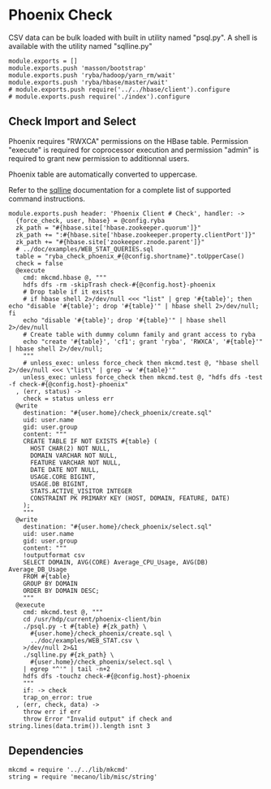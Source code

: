 
# Phoenix Check

CSV data can be bulk loaded with built in utility named "psql.py". A shell is
available with the utility named "sqlline.py"

    module.exports = []
    module.exports.push 'masson/bootstrap'
    module.exports.push 'ryba/hadoop/yarn_rm/wait'
    module.exports.push 'ryba/hbase/master/wait'
    # module.exports.push require('../../hbase/client').configure
    # module.exports.push require('./index').configure

## Check Import and Select

Phoenix requires "RWXCA" permissions on the HBase table. Permission "execute" is
required for coprocessor execution and permission "admin" is required to grant
new permission to additionnal users.

Phoenix table are automatically converted to uppercase.

Refer to the [sqlline] documentation for a complete list of supported command
instructions.

    module.exports.push header: 'Phoenix Client # Check', handler: ->
      {force_check, user, hbase} = @config.ryba
      zk_path = "#{hbase.site['hbase.zookeeper.quorum']}"
      zk_path += ":#{hbase.site['hbase.zookeeper.property.clientPort']}"
      zk_path += "#{hbase.site['zookeeper.znode.parent']}"
      # ../doc/examples/WEB_STAT_QUERIES.sql
      table = "ryba_check_phoenix_#{@config.shortname}".toUpperCase()
      check = false
      @execute
        cmd: mkcmd.hbase @, """
        hdfs dfs -rm -skipTrash check-#{@config.host}-phoenix
        # Drop table if it exists
        # if hbase shell 2>/dev/null <<< "list" | grep '#{table}'; then echo "disable '#{table}'; drop '#{table}'" | hbase shell 2>/dev/null; fi
        echo "disable '#{table}'; drop '#{table}'" | hbase shell 2>/dev/null
        # Create table with dummy column family and grant access to ryba
        echo "create '#{table}', 'cf1'; grant 'ryba', 'RWXCA', '#{table}'" | hbase shell 2>/dev/null;
        """
        # unless_exec: unless force_check then mkcmd.test @, "hbase shell 2>/dev/null <<< \"list\" | grep -w '#{table}'"
        unless_exec: unless force_check then mkcmd.test @, "hdfs dfs -test -f check-#{@config.host}-phoenix"
      , (err, status) ->
        check = status unless err
      @write
        destination: "#{user.home}/check_phoenix/create.sql"
        uid: user.name
        gid: user.group
        content: """
        CREATE TABLE IF NOT EXISTS #{table} (
          HOST CHAR(2) NOT NULL,
          DOMAIN VARCHAR NOT NULL,
          FEATURE VARCHAR NOT NULL,
          DATE DATE NOT NULL,
          USAGE.CORE BIGINT,
          USAGE.DB BIGINT,
          STATS.ACTIVE_VISITOR INTEGER
          CONSTRAINT PK PRIMARY KEY (HOST, DOMAIN, FEATURE, DATE)
        );
        """
      @write
        destination: "#{user.home}/check_phoenix/select.sql"
        uid: user.name
        gid: user.group
        content: """
        !outputformat csv
        SELECT DOMAIN, AVG(CORE) Average_CPU_Usage, AVG(DB) Average_DB_Usage 
        FROM #{table} 
        GROUP BY DOMAIN 
        ORDER BY DOMAIN DESC;
        """
      @execute
        cmd: mkcmd.test @, """
        cd /usr/hdp/current/phoenix-client/bin
        ./psql.py -t #{table} #{zk_path} \
          #{user.home}/check_phoenix/create.sql \
          ../doc/examples/WEB_STAT.csv \
        >/dev/null 2>&1
        ./sqlline.py #{zk_path} \
          #{user.home}/check_phoenix/select.sql \
        | egrep "^'" | tail -n+2
        hdfs dfs -touchz check-#{@config.host}-phoenix
        """
        if: -> check
        trap_on_error: true
      , (err, check, data) ->
        throw err if err
        throw Error "Invalid output" if check and string.lines(data.trim()).length isnt 3

## Dependencies

    mkcmd = require '../../lib/mkcmd'
    string = require 'mecano/lib/misc/string'

[sqlline]: http://sqlline.sourceforge.net/#commands
